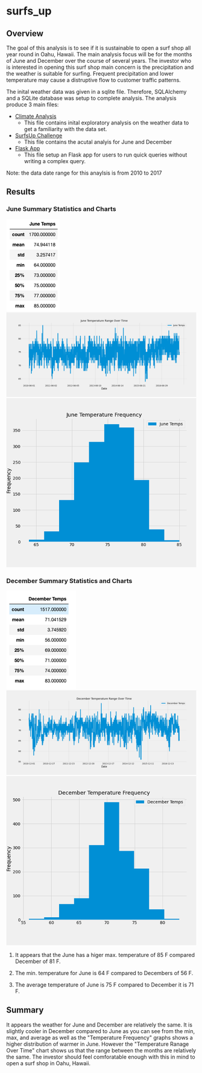 # surfs_up
## Overview
The goal of this analysis is to see if it is sustainable to open a surf shop all year round in Oahu, Hawaii. The main analysis focus will be for the months of June and December over the course of several years. The investor who is interested in opening this surf shop main concern is the precipitation and the weather is suitable for surfing. Frequent precipitation and lower temperature may cause a distruptive flow to customer traffic patterns. 

The inital weather data was given in a sqlite file. Therefore, SQLAlchemy and a SQLite database was setup to complete analysis. The analysis produce 3 main files:

- [Climate Analysis](climate_analysis.ipynb)
  - This file contains inital exploratory analysis on the weather data to get a familiarity with the data set. 
- [SurfsUp Challenge](SurfsUp_Challenge.ipynb)
  - This file contains the acutal analyis for June and December 
- [Flask App](app.py) 
  - This file setup an Flask app for users to run quick queries without writing a complex query. 

Note: the data date range for this anaylsis is from 2010 to 2017
## Results 

### June Summary Statistics and Charts 

![June_Temps](Resources/June_Temps.png)
![June_Temps_Chart](Resources/June_Temp_Chart.png)
![June_Temps_Hist](Resources/June_Temp_Hist.png)


### December Summary Statistics and Charts 
![Dec_Temps](Resources/Dec_Temps.png)
![Dec_Temps_Chart](Resources/Dec_Temp_Chart.png)
![Dec_Temps_Hist](Resources/Dec_Temp_Hist.png)


1. It appears that the June has a higer max. temperature of 85 F compared December of 81 F. 

2. The min. temperature for June is 64 F compared to Decembers of 56 F. 

3. The average temperature of June is 75 F compared to December it is 71 F.   

## Summary 
It appears the weather for June and December are relatively the same. It is slightly cooler in December compared to June as you can see from the min, max, and average as well as the "Temperature Frequency" graphs shows a higher distribution of warmer in June. However the "Temperature Ranage Over Time" chart shows us that the range between the months are relatively the same. The investor should feel comforatable enough with this in mind to open a surf shop in Oahu, Hawaii.